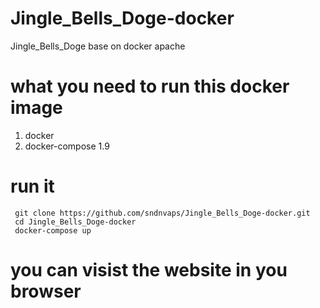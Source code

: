 # Jingle_Bells_Doge-docker
Jingle_Bells_Doge base on docker apache

# what you need to run this docker image
   1. docker
   2. docker-compose 1.9
   
# run it
     git clone https://github.com/sndnvaps/Jingle_Bells_Doge-docker.git 
     cd Jingle_Bells_Doge-docker
     docker-compose up
     
# you can visist the website in you browser

 
